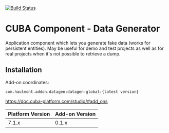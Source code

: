 [![Build Status](https://travis-ci.org/web-devel/cuba-component-data-generator.svg?branch=master)](https://travis-ci.org/web-devel/cuba-component-data-generator)

# CUBA Component - Data Generator

Application component which lets you generate fake data (works for persistent entities).
May be useful for demo and test projects as well as for real projects when it's not possible to retrieve a dump.

## Installation

Add-on coordinates:
```
com.haulmont.addon.datagen:datagen-global:{latest version}
```

https://doc.cuba-platform.com/studio/#add_ons

| Platform Version | Add-on Version |
| ---------------- | -------------- |
| 7.1.x            | 0.1.x          |
